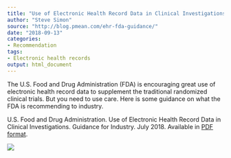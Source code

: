 ```yaml
---
title: "Use of Electronic Health Record Data in Clinical Investigations. Guidance for Industry"
author: "Steve Simon"
source: "http://blog.pmean.com/ehr-fda-guidance/"
date: "2018-09-13"
categories:
- Recommendation
tags:
- Electronic health records
output: html_document
---
```


The U.S. Food and Drug Administration (FDA) is encouraging great use of
electronic health record data to supplement the traditional randomized
clinical trials. But you need to use care. Here is some guidance on what
the FDA is recommending to industry.

<!---More--->

U.S. Food and Drug Administration. Use of Electronic Health Record Data
in Clinical Investigations. Guidance for Industry. July 2018. Available
in [PDF
format](https://www.fda.gov/downloads/Drugs/GuidanceComplianceRegulatoryInformation/Guidances/UCM501068.pdf).

![](http://www.pmean.com/images/images/18/ehr-fda-guidance01.png)




